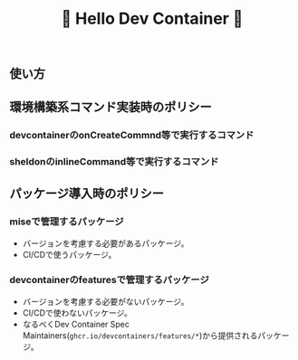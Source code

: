 <h1 align="center">
    <br/>🐳 Hello Dev Container 🐳<br/><br/>
</h1>

## 使い方

## 環境構築系コマンド実装時のポリシー

### devcontainerのonCreateCommnd等で実行するコマンド

### sheldonのinlineCommand等で実行するコマンド

## パッケージ導入時のポリシー

### miseで管理するパッケージ

- バージョンを考慮する必要があるパッケージ。
- CI/CDで使うパッケージ。

### devcontainerのfeaturesで管理するパッケージ

- バージョンを考慮する必要がないパッケージ。
- CI/CDで使わないパッケージ。
- なるべくDev Container Spec Maintainers(`ghcr.io/devcontainers/features/*`)から提供されるパッケージ。
